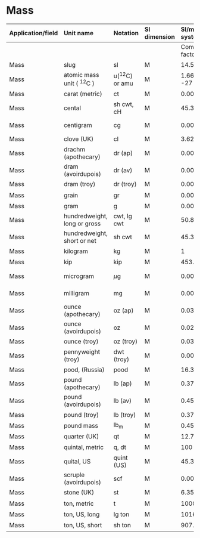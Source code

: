 # Mass

| Application/field | Unit name | Notation | SI dimension | SI/metric system |  | English/US system |  |
| :--- | :--- | :--- | :--- | :--- | :--- | :--- | :--- |
|  |  |  |  | Conversion factor | Unit | Conversion factor | Unit |
| Mass | slug | sl | M | 14.594 | kg | 32.1744 | $\mathrm{lb}_{\mathrm{m}}$ |
| Mass | atomic mass unit ( ${ }^{12} \mathrm{C}$ ) | $\mathrm{u}\left({ }^{12} \mathrm{C}\right)$ or amu | M | 1.66050E -27 | kg | 3.66079E -27 | $\mathrm{lb}_{\mathrm{m}}$ |
| Mass | carat (metric) | ct | M | 0.0002 | kg | 0.0004409 | $\mathrm{lb}_{\mathrm{m}}$ |
| Mass | cental | sh cwt, cH | M | 45.359 | kg | 100.00 | $\mathrm{lb}_{\mathrm{m}}$ |
| Mass | centigram | cg | M | 0.00001 | kg | 2.20463E -05 | $\mathrm{lb}_{\mathrm{m}}$ |
| Mass | clove (UK) | cl | M | 3.6287 | kg | 8.000 | $\mathrm{lb}_{\mathrm{m}}$ |
| Mass | drachm (apothecary) | dr (ap) | M | 0.0038879 | kg | 0.0085714 | $\mathrm{lb}_{\mathrm{m}}$ |
| Mass | dram (avoirdupois) | dr (av) | M | 0.0017718 | kg | 0.0039062 | $\mathrm{lb}_{\mathrm{m}}$ |
| Mass | dram (troy) | dr (troy) | M | 0.0038879 | kg | 0.0085714 | $\mathrm{lb}_{\mathrm{m}}$ |
| Mass | grain | gr | M | 0.000064799 | kg | 0.00014286 | $\mathrm{lb}_{\mathrm{m}}$ |
| Mass | gram | g | M | 0.001 | kg | 0.0022046 | $\mathrm{lb}_{\mathrm{m}}$ |
| Mass | hundredweight, long or gross | cwt, lg cwt | M | 50.802 | kg | 112.00 | $\mathrm{lb}_{\mathrm{m}}$ |
| Mass | hundredweight, short or net | sh cwt | M | 45.359 | kg | 100.00 | $\mathrm{lb}_{\mathrm{m}}$ |
| Mass | kilogram | kg | M | 1 | kg | 2.2046 | $\mathrm{lb}_{\mathrm{m}}$ |
| Mass | kip | kip | M | 453.59 | kg | 1000 | $\mathrm{lb}_{\mathrm{m}}$ |
| Mass | microgram | $\mu \mathrm{g}$ | M | 0.000000001 | kg | 2.20463E -09 | $\mathrm{lb}_{\mathrm{m}}$ |
| Mass | milligram | mg | M | 0.000001 | kg | 2.20463E -06 | $\mathrm{lb}_{\mathrm{m}}$ |
| Mass | ounce (apothecary) | oz (ap) | M | 0.031103 | kg | 0.068571 | $\mathrm{lb}_{\mathrm{m}}$ |
| Mass | ounce (avoirdupois) | oz | M | 0.02835 | kg | 0.06250 | $\mathrm{lb}_{\mathrm{m}}$ |
| Mass | ounce (troy) | oz (troy) | M | 0.031103 | kg | 0.068571 | $\mathrm{lb}_{\mathrm{m}}$ |
| Mass | pennyweight (troy) | dwt (troy) | M | 0.0015552 | kg | 0.0034286 | $\mathrm{lb}_{\mathrm{m}}$ |
| Mass | pood, (Russia) | pood | M | 16.38 | kg | 36.11 | $\mathrm{lb}_{\mathrm{m}}$ |
| Mass | pound (apothecary) | lb (ap) | M | 0.37324 | kg | 0.82286 | $\mathrm{lb}_{\mathrm{m}}$ |
| Mass | pound (avoirdupois) | lb (av) | M | 0.45359 | kg | 1.0000 | $\mathrm{lb}_{\mathrm{m}}$ |
| Mass | pound (troy) | lb (troy) | M | 0.37324 | kg | 0.82286 | $\mathrm{lb}_{\mathrm{m}}$ |
| Mass | pound mass | $\mathrm{lb}_{\mathrm{m}}$ | M | 0.45359 | kg | 1.0000 | $\mathrm{lb}_{\mathrm{m}}$ |
| Mass | quarter (UK) | qt | M | 12.7 | kg | 28.0 | $\mathrm{lb}_{\mathrm{m}}$ |
| Mass | quintal, metric | q, dt | M | 100 | kg | 220.46 | $\mathrm{lb}_{\mathrm{m}}$ |
| Mass | quital, US | quint (US) | M | 45.359 | kg | 100.00 | $\mathrm{lb}_{\mathrm{m}}$ |
| Mass | scruple (avoirdupois) | scf | M | 0.001575 | kg | 0.003472 | $\mathrm{lb}_{\mathrm{m}}$ |
| Mass | stone (UK) | st | M | 6.3503 | kg | 14.0001 | $\mathrm{lb}_{\mathrm{m}}$ |
| Mass | ton, metric | t | M | 1000 | kg | 2204.6 | $\mathrm{lb}_{\mathrm{m}}$ |
| Mass | ton, US, long | lg ton | M | 1016 | kg | 2239.9 | $\mathrm{lb}_{\mathrm{m}}$ |
| Mass | ton, US, short | sh ton | M | 907.18 | kg | 2000 | $\mathrm{lb}_{\mathrm{m}}$ |
